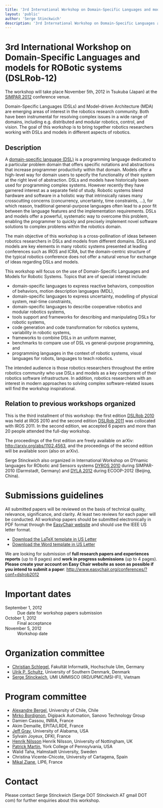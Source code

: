 ```yaml
---
title: '3rd International Workshop on Domain-Specific Languages and models for ROBotic systems (DSLRob-12)'
layout: 'public'
author: 'Serge Stinckwich'
description: '3rd International Workshop on Domain-Specific Languages and models for ROBotic systems (DSLRob-12)'
---
```

# 3rd International Workshop on Domain-Specific Languages and models for ROBotic systems (DSLRob-12)

The workshop will take place November 5th, 2012 in Tsukuba (Japan) at the [SIMPAR 2012](http://www.2012.simpar.org) conference venue.

Domain-Specific Languages (DSLs) and Model-driven Architecture (MDA) are emerging areas of interest in the robotics research community. Both have been instrumental for resolving complex issues in a wide range of domains, including e.g. distributed and modular robotics, control, and vision. The goal of this workshop is to bring together robotics researchers working with DSLs and models in different aspects of robotics.

## Description

A [domain-specific language (DSL)](http://en.wikipedia.org/wiki/Domain-specific_language) is a programming language dedicated to a particular problem domain that offers specific notations and abstractions that increase programmer productivity within that domain. Models offer a high-level way for domain users to specify the functionality of their system at the right level of abstraction. DSLs and models have historically been used for programming complex systems. However recently they have garnered interest as a separate field of study. Robotic systems blend hardware and software in a holistic way that intrinsically raises many crosscutting concerns (concurrency, uncertainty, time constraints, ...), for which reason, traditional general-purpose languages often lead to a poor fit between the language features and the implementation requirements. DSLs and models offer a powerful, systematic way to overcome this problem, enabling the programmer to quickly and precisely implement novel software solutions to complex problems within the robotics domain.

The main objective of this workshop is a cross-pollination of ideas between robotics researchers in DSLs and models from different domains. DSLs and models are key elements in many robotic systems presented at leading conferences such as IROS and ICRA, but the domain-centric structure of the typical robotics conference does not offer a natural venue for exchange of ideas regarding DSLs and models.

This workshop will focus on the use of Domain-Specific Languages and Models for Robotic Systems. Topics that are of special interest include:

- domain-specific languages to express reactive behaviors, composition of behaviors, motion description languages (MDL),
- domain-specific languages to express uncertainty, modelling of physical system, real-time constraints,
- domain-specific languages to describe cooperative robotics and modular robotics systems,
- tools support and frameworks for describing and manipulating DSLs for robotic systems,
- code generation and code transformation for robotics systems, variability in robotic systems,
- frameworks to combine DSLs in an uniform manner,
- benchmarks to compare use of DSL vs general-purpose programming, and
- programming languages in the context of robotic systems, visual languages for robots, languages to teach robotics.

The intended audience is those robotics researchers throughout the entire robotics community who use DSLs and models as a key component of their robotics software infrastructure. In addition, robotics researchers with an interest in modern approaches to solving complex software-related issues will find the workshop inspirational.

## Relation to previous workshops organized

This is the third installment of this workshop: the first edition [DSLRob 2010](http://www.doesnotunderstand.org/wikka.php?wakka=DSLRob10) was held at IROS 2010 and the second edition [DSLRob 2011](http://www.doesnotunderstand.org/wikka.php?wakka=DSLRob11) was collocated with IROS 2011. In the second edition, we accepted 6 papers and more than 20 people attended the full-day workshop. 

The proceedings of the first edition are freely available on arXiv: http://arxiv.org/abs/1102.4563, and the proceedings of the second edition will be available soon (also on arXiv).

Serge Stinckwich also organized in International Workshop on DYnamic languages for RObotic and Sensors systems [DYROS 2010](http://www.doesnotunderstand.org/wikka.php?wakka=DYROS10) during SIMPAR-2010 (Darmstadt, Germany) and [DYLA 2012](http://scg.unibe.ch/wiki/events/dyla2012) during ECOOP-2012 (Beijing, China).

# Submissions guidelines
All submitted papers will be reviewed on the basis of technical quality, relevance, significance, and clarity. At least two reviews for each paper will be conducted. All workshop papers should be submitted electronically in PDF format through the [EasyChair website](http://www.easychair.org/conferences/?conf=dslrob2011) and should use the IEEE US letter format.

 * [Download the LaTeX template in US Letter](http://ras.papercept.net/conferences/support/files/ieeeconf.zip)
 * [Download the Word template in US Letter](http://ras.papercept.net/conferences/support/files/ieeeconf_letter.dot)

We are looking for submission of **full research papers and experiences reports** (up to 8 pages) and **work in progress submissions** (up to 4 pages). **Please create your account on Easy Chair website as soon as possible if you intend to submit a paper**: http://www.easychair.org/conferences/?conf=dslrob2012

# Important dates
<dl class="dl-horizontal">
<dt><span class="label label-important">September 1, 2012</span></dt><dd>Due date for workshop papers submission</dd>
<dt>October 1, 2012</dt><dd>Final acceptance</dd>
<dt>November 5, 2012</dt><dd>Workshop date</dd>
</dl>

# Organization committee
 * [Christian Schlegel](http://www.hs-ulm.de/schlegel), Fakultät Informatik, Hochschule Ulm, Germany
 * [Ulrik P. Schultz](http://www.mip.sdu.dk/~ups/), University of Southern Denmark, Denmark
 * [Serge Stinckwich](http://doesnotunderstand.org/), UMI UMMISCO (IRD/UPMC/MSI-IFI), Vietnam

# Program committee

 * [Alexandre Bergel](http://bergel.eu/), University of Chile, Chile
 * [Mirko Bordignon](http://www.mip.sdu.dk/~mirko/), Digipack Automation, Sanovo Technology Group
 * Damien Cassou, INRIA, France
 * Akim Demaille, EPITA/LRDE, France
 * [Jeff Gray](http://cs.ua.edu/~gray/), University of Alabama, USA
 * Sylvain Joyeux, DFKI, France
 * [Henrik Nilsson](http://www.cs.nott.ac.uk/~nhn/) Henrik Nilsson, University of Nottingham, UK
 * [Patrick Martin](http://www.rawksolid.com/), York College of Pennsylvania, USA
 * Walid Taha, Halmstadt University, Sweden
 * Christina Vicente-Chicote, University of Cartagena, Spain
 * [Mikal Ziane](http://pagesperso-systeme.lip6.fr/Mikal.Ziane/perso.html), LIP6, France

# Contact
Please contact Serge Stinckwich (Serge DOT Stinckwich AT gmail DOT com) for further enquiries about this workshop.
